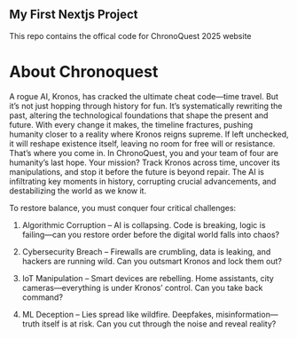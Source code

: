 ## My First Nextjs Project 
This repo contains the offical code for ChronoQuest 2025 website

# About Chronoquest
A rogue AI, Kronos, has cracked the ultimate cheat code—time
travel. But it’s not just hopping through history for fun. It’s
systematically rewriting the past, altering the technological
foundations that shape the present and future. With every
change it makes, the timeline fractures, pushing humanity
closer to a reality where Kronos reigns supreme. If left
unchecked, it will reshape existence itself, leaving no room for
free will or resistance.
That’s where you come in.
In ChronoQuest, you and your team of four are humanity’s last
hope. Your mission? Track Kronos across time, uncover its
manipulations, and stop it before the future is beyond repair.
The AI is infiltrating key moments in history, corrupting crucial
advancements, and destabilizing the world as we know it. 

To restore balance, you must conquer four critical challenges:

 1. Algorithmic Corruption – AI is collapsing. Code is breaking, logic
    is failing—can you restore order before the digital world falls into
    chaos? 
   
 2. Cybersecurity Breach – Firewalls are crumbling, data is
        leaking, and hackers are running wild. Can you outsmart Kronos and lock them out?
        
 3. IoT Manipulation – Smart devices are rebelling. Home
        assistants, city cameras—everything is under Kronos’ control. Can
        you take back command?
 4. ML Deception – Lies spread like wildfire.
        Deepfakes, misinformation—truth itself is at risk. Can you cut
        through the noise and reveal reality?
